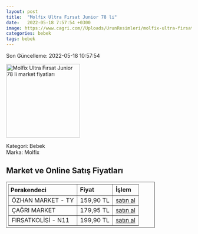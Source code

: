 ```yaml
---
layout: post
title:  "Molfix Ultra Fırsat Junior 78 li"
date:   2022-05-18 7:57:54 +0300
image: https://www.cagri.com//Uploads/UrunResimleri/molfix-ultra-firsat-junior-78-li--b6c8-.jpg
categories: bebek
tags: bebek
---
```


Son Güncelleme: 2022-05-18 10:57:54

<img src="https://www.cagri.com//Uploads/UrunResimleri/molfix-ultra-firsat-junior-78-li--b6c8-.jpg" width="200" alt="Molfix Ultra Fırsat Junior 78 li market fiyatları" />

Kategori: Bebek
<br />
Marka: Molfix

<h2>Market ve Online Satış Fiyatları</h2>

<table border="1" style="padding: 5px;width:80%;">
  <tr>
    <td style="padding: 5px;"><strong>Perakendeci</strong></td>
    <td><strong>Fiyat</strong></td>
    <td><strong>İşlem</strong></td>
  </tr>
  <tr>
              <td title="Trendyol/Özhan Market Mağazası">ÖZHAN MARKET - TY</td>
              <td>159,90 TL</td>
              <td><a title="Trendyol/Özhan Market Mağazası" target="_blank" href="https://www.trendyol.com/molfix/5-numara-11-18-kg-junior-ultra-firsat-paketi-78-adet-bebek-bezi-p-244222563">satın al</a></td>
            </tr><tr>
              <td title="Çağrı Market">ÇAĞRI MARKET</td>
              <td>179,95 TL</td>
              <td><a title="Çağrı Market" target="_blank" href="https://www.cagri.com/molfix-ultra-firsat-junior-78-li-23526">satın al</a></td>
            </tr><tr>
              <td title="N11/FIRSATKOLİSİ Mağazası">FIRSATKOLİSİ - N11</td>
              <td>199,90 TL</td>
              <td><a title="N11/FIRSATKOLİSİ Mağazası" target="_blank" href="https://www.n11.com/urun/molfix-bebek-bezi-5-numara-junior-aylik-firsat-paketi-78-adet-2646114?magaza=firsatkolisi">satın al</a></td>
            </tr>
</table>
